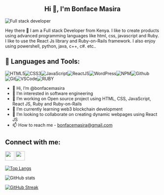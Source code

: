 <!---
bonfacemasira/bonfacemasira is a ✨ special ✨ repository because its `README.md` (this file) appears on your GitHub profile.
You can click the Preview link to take a look at your changes.
--->

### <h2 align="center">Hi 👋, I'm Bonface Masira</h2>
<!---
### <h3 align="center">I am Full stack Developer</h3>
--->
![Full stack developer](https://user-images.githubusercontent.com/104436879/191925118-719f4d26-3213-45ce-9fc4-e9dcb29f49ef.png)

Hey there 👋 I am a Full stack Developer from Kenya. I like to create products using advanced programming languages like html, css, javascript and Ruby. I like to use the React Js library and Ruby-on-Rails framework. I also enjoy using powershell, python, java, c++, c#. etc..



## 🚀 Languages and Tools:

![HTML5](https://img.icons8.com/color/30/html-5.png)![CSS3](https://img.icons8.com/color/30/css3.png)![JavaScript](https://img.icons8.com/color/30/javascript.png)![ReactJS](https://img.icons8.com/color/30/react-native.png)![WordPress](https://img.icons8.com/color/30/wordpress.png)![NPM](https://img.icons8.com/color/30/npm.png)![Github](https://img.icons8.com/material-outlined/30/github.png)![Git](https://img.icons8.com/color/30/git.png)![VSCode](https://img.icons8.com/color/30/visual-studio-code-2019.png)![RUBY](https://img.icons8.com/color/30/ruby.png)
<br/>

- 👋 Hi, I’m @bonfacemasira
- 👀 I’m interested in software engineering
- 🔭 I’m working on Open source project using HTML, CSS, JavaScript, React JS, Ruby and Ruby-on-Rails
- 🌱 I’m currently learning web3 blockchain development
- 💞️ I’m looking to collaborate on creating dynamic webpages using React JS
- 📫 How to reach me - bonfacemasira@gmail.com



## Connect with me:

<p align="left">

<a href = "https://www.linkedin.com/in/bonface-masira-975447a4/"><img src="https://img.icons8.com/fluent/48/000000/linkedin.png" width="30px"/></a>
<a href = "https://mobile.twitter.com/NyachubaB"><img src="https://img.icons8.com/fluent/48/000000/twitter.png" width="30px"/></a>
</p>

[![Top Langs](https://github-readme-stats.vercel.app/api/top-langs/?username=bonfacemasira&langs_count=8)](https://github.com/anuraghazra/github-readme-stats)

![GitHub stats](https://github-readme-stats.vercel.app/api?username=bonfacemasira&show_icons=true&count_private=true&theme=radical)

[![GitHub Streak](https://github-readme-streak-stats.herokuapp.com?user=bonfacemasira)](https://git.io/streak-stats)
